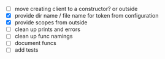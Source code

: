- [ ] move creating client to a constructor? or outside
- [x] provide dir name / file name for token from configuration
- [x] provide scopes from outside
- [ ] clean up prints and errors
- [ ] clean up func namings
- [ ] document funcs
- [ ] add tests

